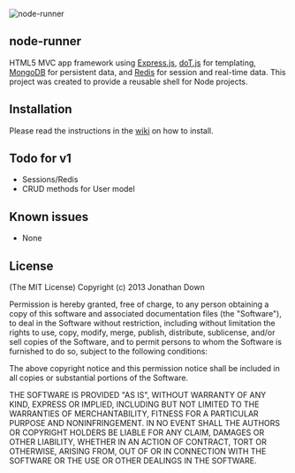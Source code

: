![node-runner](http://i42.tinypic.com/1izjgl.jpg)
## node-runner

HTML5 MVC app framework using [Express.js](http://expressjs.com/), [doT.js](http://olado.github.io/doT/index.html) for templating, [MongoDB](http://www.mongodb.org/) for persistent data, and [Redis](http://redis.io/) for session and real-time data. This project was created to provide a reusable shell for Node projects.

## Installation
Please read the instructions in the [wiki](https://github.com/monsterlane/node-runner/wiki) on how to install.

## Todo for v1
* Sessions/Redis
* CRUD methods for User model

## Known issues
* None

## License
(The MIT License) Copyright (c) 2013 Jonathan Down

Permission is hereby granted, free of charge, to any person obtaining a copy
of this software and associated documentation files (the "Software"), to deal
in the Software without restriction, including without limitation the rights
to use, copy, modify, merge, publish, distribute, sublicense, and/or sell
copies of the Software, and to permit persons to whom the Software is
furnished to do so, subject to the following conditions:

The above copyright notice and this permission notice shall be included in
all copies or substantial portions of the Software.

THE SOFTWARE IS PROVIDED "AS IS", WITHOUT WARRANTY OF ANY KIND, EXPRESS OR
IMPLIED, INCLUDING BUT NOT LIMITED TO THE WARRANTIES OF MERCHANTABILITY,
FITNESS FOR A PARTICULAR PURPOSE AND NONINFRINGEMENT. IN NO EVENT SHALL THE
AUTHORS OR COPYRIGHT HOLDERS BE LIABLE FOR ANY CLAIM, DAMAGES OR OTHER
LIABILITY, WHETHER IN AN ACTION OF CONTRACT, TORT OR OTHERWISE, ARISING FROM,
OUT OF OR IN CONNECTION WITH THE SOFTWARE OR THE USE OR OTHER DEALINGS IN
THE SOFTWARE.

